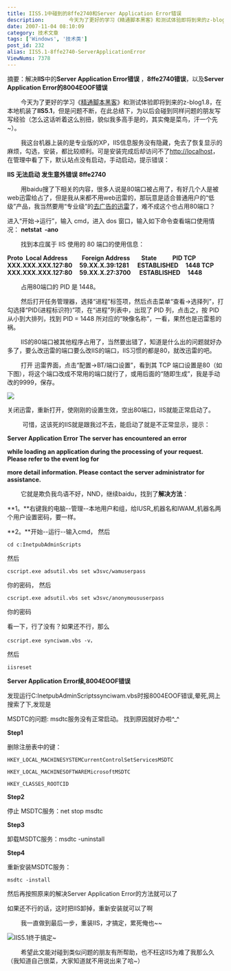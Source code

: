```yaml
---
title: IIS5.1中碰到的8ffe2740和Server Application Error错误
description:        今天为了更好的学习《精通脚本黑客》和测试体验即将到来的z-blog1.8，在本地机装了IIS5.1，但是问题不断，在此总结下，为以后会碰到同样问题的朋友写写经验（怎么这话听着这么别扭，貌似我多高手是的，其实俺是菜鸟，汗一个先~）。       我这台机器上装的是专业版的XP，IIS信息服务没有隐藏，免去了恢复显示的麻烦，勾选，安装，都比较顺利。可是安装完成后却访问不了http://localhost，在管理中看了下，默认站点没有启动，手动启动，提示错误：IIS 无法启动 发生意外错误 8ffe2740用baidu搜了下相关的内容，很多人说是80端口被占用了，有好几个人是被web迅雷给占了，但是我从来都不用web迅雷的，那玩意是适合普通用户的“低级”产品，我当然要用“专业级”的去广告的迅雷了，难不成这个也占用80端口？
date: 2007-11-04 08:10:09
category: 技术文章
tags: ['Windows', '技术类']
post_id: 232
alias: IIS5.1-8ffe2740-ServerApplicationError
ViewNums: 7378
---
```


摘要：解决**IIS**中的**Server Application Error错误** ，**8ffe2740错误**，以及**Server Application Error的8004EOOF错误**

        今天为了更好的学习《[精通脚本黑客](/blog/215a)》和测试体验即将到来的z-blog1.8，在本地机装了**IIS5.1**，但是问题不断，在此总结下，为以后会碰到同样问题的朋友写写经验（怎么这话听着这么别扭，貌似我多高手是的，其实俺是菜鸟，汗一个先~）。

        我这台机器上装的是专业版的XP，IIS信息服务没有隐藏，免去了恢复显示的麻烦，勾选，安装，都比较顺利。可是安装完成后却访问不了[http://localhost](http://localhost/)，在管理中看了下，默认站点没有启动，手动启动，提示错误：

**IIS 无法启动 发生意外错误 8ffe2740**

        用baidu搜了下相关的内容，很多人说是80端口被占用了，有好几个人是被web迅雷给占了，但是我从来都不用web迅雷的，那玩意是适合普通用户的“低级”产品，我当然要用“专业级”的[去广告的迅雷](/blog/thunderv573389ddr106)了，难不成这个也占用80端口？

进入“开始->运行”，输入 cmd，进入 dos 窗口，输入如下命令查看端口使用情况：
**netstat  -ano**

        找到本应属于 IIS 使用的 80 端口的使用信息：

**Proto  Local Address          Foreign Address        State           PID
TCP    XXX.XXX.XXX.127:80     59.XX.X.39:1281      ESTABLISHED     1448
TCP    XXX.XXX.XXX.127:80     59.XX.X.27:3700      ESTABLISHED     1448**

        占用80端口的 PID 是 1448。

        然后打开任务管理器，选择“进程”标签项，然后点击菜单“查看->选择列”，打勾选择“PID(进程标识符)”项，在“进程”列表中，出现了 PID 列，点击之，按 PID 从小到大排列，找到 PID = 1448 所对应的“映像名称”，一看，果然也是迅雷惹的祸。

        IIS的80端口被其他程序占用了，当然要出错了，知道是什么出的问题就好办多了，要么改迅雷的端口要么改IIS的端口，IIS习惯的都是80，就改迅雷的吧。

        打开 迅雷界面，点击“配置->BT/端口设置”，看到其 TCP 端口设置是80（如下图），将这个端口改成不常用的端口就行了，或用后面的“随即生成”，我是手动改的9999，保存。

![](http://photo5.yupoo.com/20071103/204204_507965273_ccjktwcn.jpg)

关闭迅雷，重新打开，使刚刚的设置生效，空出80端口，IIS就能正常启动了。

         可惜，这该死的IIS就是跟我过不去，能启动了就是不正常显示，提示：

**Server Application Error The server has encountered an error**

**while loading an application during the processing of your request. Please refer to the event log for**

**more detail information. Please contact the server administrator for assistance.**

        它就是欺负我鸟语不好，NND，继续baidu，找到了**解决方法**：

**1。**右键我的电脑--管理--本地用户和组，给IUSR_机器名和IWAM_机器名两个用户设置密码，要一样。

**2。**开始--运行--输入cmd，
然后
```
cd c:InetpubAdminScripts
```
然后
```
cscript.exe adsutil.vbs set w3svc/wamuserpass
```
 你的密码，
然后
```
cscript.exe adsutil.vbs set w3svc/anonymoususerpass
```
 你的密码

看一下，行了没有？如果还不行，那么
```
cscript.exe synciwam.vbs -v，
```
然后
```
iisreset
```

**Server Application Error续,8004EOOF错误**

发现运行C:InetpubAdminScriptssynciwam.vbs时报8004EOOF错误,晕死,网上搜索了下,发现是

MSDTC的问题: msdtc服务没有正常启动。 找到原因就好办啦^_^

**Step1**

删除注册表中的键：
```
HKEY_LOCAL_MACHINESYSTEMCurrentControlSetServicesMSDTC

HKEY_LOCAL_MACHINESOFTWAREMicrosoftMSDTC

HKEY_CLASSES_ROOTCID
```
**Step2**

停止 MSDTC服务：net stop msdtc

**Step3**

卸载MSDTC服务：msdtc -uninstall

**Step4**

重新安装MSDTC服务：
```
msdtc -install
```
然后再按照原来的解决Server Application Error的方法就可以了

如果还不行的话，这时把IIS卸掉，重新安装就可以了啊

        我一直做到最后一步，重装IIS，才搞定，累死俺也~~

![IIS5.1终于搞定~](http://photo5.yupoo.com/20071103/204205_1768978381_rwyleere.jpg)

        希望此文能对碰到类似问题的朋友有所帮助，也不枉这IIS为难了我那么久（我知道自己很菜，大家知道就不用说出来了哈~）

